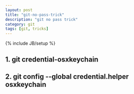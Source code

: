 ```yaml
---
layout: post
title: "git-no-pass-trick"
description: "git no pass trick"
category: git
tags: [git, tricks]
---
```

{% include JB/setup %}

## 1. git credential-osxkeychain
## 2. git config --global credential.helper osxkeychain
